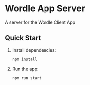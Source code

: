 # Wordle App Server

A server for the Wordle Client App


## Quick Start
1. Install dependencies:
   ```bash
   npm install
   ```
2. Run the app:
   ```bash
   npm run start
   ```
